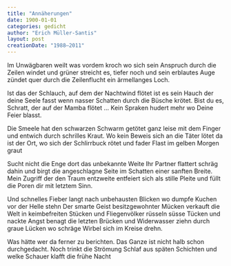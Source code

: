 ```yaml
---
title: "Annäherungen"
date: 1900-01-01
categories: gedicht
author: "Erich Müller-Santis"
layout: post
creationDate: "1988–2011"
---
```

Im Unwägbaren weilt was vordem kroch
wo sich sein Anspruch durch die Zeilen windet
und grüner streicht es, tiefer noch
und sein erblautes Auge zündet
quer durch die Zeilenflucht ein ärmellanges Loch.

Ist das der Schlauch, auf dem der Nachtwind flötet
ist es sein Hauch der deine Seele fasst
wenn nasser Schatten durch die Büsche krötet.
Bist du es, Schratt, der auf der Mamba flötet …
Kein Spraken hudert mehr wo Deine Feier blasst.

Die Smeele hat den schwarzen Schwarm getötet
ganz leise mit dem Finger und entwich durch schrilles Kraut.
Wo kein Beweis sich an die Täter lötet
da ist der Ort, wo sich der Schlirrbuck rötet
und fader Flast im gelben Morgen graut

Sucht nicht die Enge dort das unbekannte Weite
Ihr Partner flattert schräg dahin
und birgt die angeschlagne Seite
im Schatten einer sanften Breite.
Mein Zugriff der den Traum entzweite
entfeiert sich als stille Pleite
und füllt die Poren dir mit letztem Sinn.

Und schnelles Fieber langt nach unbehausten Blicken
wo dumpfe Kuchen vor der Helle stehn
Der smarte Geist besitzgewohnter Mücken
verkauft die Welt in keimbefreiten Stücken
und Fliegenvölker rüsseln süsse Tücken
und nackte Angst benagt die letzten Brücken
und Widerwasser ziehn durch graue Lücken
wo schräge Wirbel sich im Kreise drehn.

Was hätte wer da ferner zu berichten.
Das Ganze ist nicht halb schon durchgedacht.
Noch trinkt die Strömung Schlaf aus späten Schichten
und welke Schauer klafft die frühe Nacht
